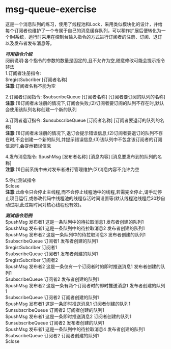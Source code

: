 # msg-queue-exercise
这是一个消息队列的练习，使用了线程池和Lock，采用类似模块化的设计，并给每个订阅者也维护了一个专属于自己的消息缓存队列，可以稍作扩展后便转化为一个IM系统，运行时采用在控制台输入指令的方式进行订阅者的注册、订阅、退订以及发布者发布消息等。

**_可用指令介绍_**:  
阅前说明:各个指令的参数的数量是固定的,且不允许为空,随意修改可能会提示指令非法  
1.订阅者注册指令:  
$registSubcriber [订阅者名称]  
**注意**:订阅者名称不能为空

2.订阅者订阅指令:
$subscribeQueue [订阅者名称] [订阅者要订阅的队列的名称]  
**注意**:(1)订阅者未注册的情况下,订阅会失败;(2)订阅者要订阅的队列不存在时,默认会使用该队列名称创建一个新的队列

3.订阅者退订指令:
$unsubscribeQueue [订阅者名称] [订阅者要退订的队列的名称]  
**注意**:(1)订阅者未注册的情况下,退订会提示错误信息;(2)订阅者要退订的队列不存在时,不会创建一个新的队列,并提示错误信息;(3)该队列中不包含该订阅者的订阅信息时,会提示错误信息

4.发布消息指令:
$pushMsg [发布者名称] [消息内容] [消息要发布到的队列的名称]  
**注意**:(1)目前系统中未对发布者进行管理维护;(2)消息内容不允许为空

5.停止测试指令  
$close  
**注意**:此命令只会停止主线程,而不会停止线程池中的线程,若需完全停止,请手动停止项目运行,或修改代码中线程池的线程存活时间设置等(默认线程池线程后30秒自动过期,此过期时间对核心线程也有效)。

**_测试指令范例_**:  
$pushMsg 发布者1 这是一条队列中的待拉取消息1 发布者创建的队列1  
$pushMsg 发布者1 这是一条队列中的待拉取消息2 发布者创建的队列1  
$pushMsg 发布者2 这是一条队列中的待拉取消息3 发布者创建的队列1  
$subscribeQueue 订阅者1 发布者创建的队列1  
$registSubcriber 订阅者1  
$subscribeQueue 订阅者1 发布者创建的队列1  
$registSubcriber 订阅者2  
$pushMsg 发布者2 这是一条仅有一个订阅者时的即时推送消息1 发布者创建的队列1  
$subscribeQueue 订阅者2 发布者创建的队列1  
$pushMsg 发布者2 这是一条有两个订阅者时的即时推送消息1 发布者创建的队列1  
$subscribeQueue 订阅者2 订阅者创建的队列1  
$pushMsg 发布者1 这是一条即时推送消息1 订阅者创建的队列1  
$unsubscribeQueue 订阅者2 订阅者创建的队列1  
$pushMsg 发布者1 这是一条即时推送消息2 订阅者创建的队列1  
$unsubscribeQueue 订阅者2 发布者创建的队列1  
$pushMsg 发布者1 这是一条队列中的待拉取消息4 发布者创建的队列1  
$subscribeQueue 订阅者2 订阅者创建的队列1  
$close
